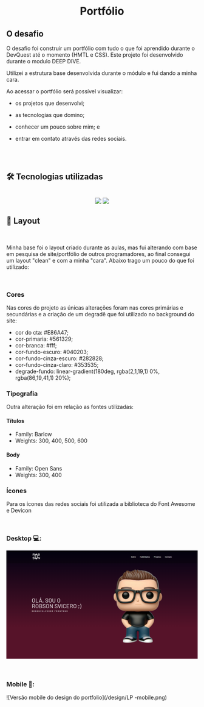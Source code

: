 <h1 align="center">Portfólio</h1>  

## O desafio

O desafio foi construir um portfólio com tudo o que foi aprendido durante o DevQuest até o momento (HMTL e CSS). Este projeto foi desenvolvido durante o modulo DEEP DIVE.

Utilizei a estrutura base desenvolvida durante o módulo e fui dando a minha cara.

Ao acessar o portfólio será possível visualizar:
* os projetos que desenvolvi;

*   as tecnologias que domino;

* conhecer um pouco sobre mim; e

* entrar em contato através das redes sociais.
<br>
<br>

## 🛠 Tecnologias utilizadas

<br>
<div align="center">
  <img src="https://img.shields.io/badge/HTML5-E34F26?style=for-the-badge&logo=html5&logoColor=white"> 
  <img src="https://img.shields.io/badge/CSS3-1572B6?style=for-the-badge&logo=css3&logoColor=white"> 
</div>

## 🎨 Layout

<br>

Minha base foi o layout criado durante as aulas, mas fui alterando com base em pesquisa de site/portfólio de outros programadores, ao final consegui um layout "clean" e com a minha "cara". Abaixo trago um pouco do que foi utilizado:

<br>

### Cores

Nas  cores do projeto as únicas alterações foram nas cores primárias e secundárias e a criação de um degradê que foi utilizado no background do site:  
* cor do cta: #E86A47;
* cor-primaria: #561329;
* cor-branca: #fff;
* cor-fundo-escuro: #040203;
* cor-fundo-cinza-escuro: #282828;
* cor-fundo-cinza-claro: #353535;
* degrade-fundo: linear-gradient(180deg, rgba(2,1,19,1) 0%, rgba(86,19,41,1) 20%);

### Tipografia

Outra alteração foi em relação as fontes utilizadas:  
  #### Títulos

  - Family: Barlow
  - Weights: 300, 400, 500, 600

  #### Body

  - Family: Open Sans
  - Weights: 300, 400

### Ícones

Para os ícones das redes sociais foi utilizada a biblioteca do Font Awesome e Devicon

<br>

### Desktop 💻:

![Versão desktop do design do portfólio](/design/section-hero.png)

<br>

### Mobile 📱:

![Versão mobile do design do portfolio](/design/LP -mobile.png)
